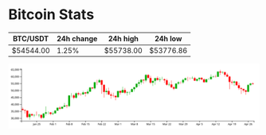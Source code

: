 # Bitcoin Stats

BTC/USDT|24h change|24h high|24h low|
|---|---|---|---|
|$54544.00|1.25%|$55738.00|$53776.86|

<img src="./chart.svg">
